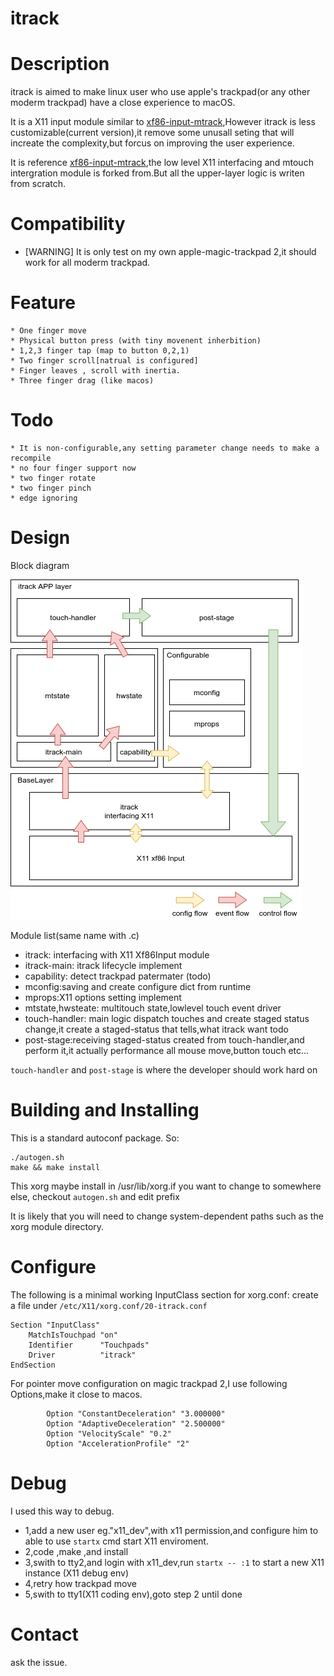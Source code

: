 itrack
=======
# Description
itrack is aimed to make linux user who use apple's trackpad(or any other moderm trackpad) have a close experience to macOS.

It is a X11 input module similar to [xf86-input-mtrack](https://github.com/BlueDragonX/xf86-input-mtrack),However itrack is less customizable(current version),it remove some unusall seting that will increate the complexity,but forcus on improving the user experience.

It is reference [xf86-input-mtrack](https://github.com/BlueDragonX/xf86-input-mtrack),the low level X11 interfacing and mtouch intergration module is forked from.But all the upper-layer logic is writen from scratch.

# Compatibility
* [WARNING] It is only test on my own apple-magic-trackpad 2,it should work for all moderm trackpad.

# Feature
    * One finger move
    * Physical button press (with tiny movenent inherbition)
    * 1,2,3 finger tap (map to button 0,2,1)
    * Two finger scroll[natrual is configured]
    * Finger leaves , scroll with inertia.
    * Three finger drag (like macos)

# Todo
    * It is non-configurable,any setting parameter change needs to make a recompile
    * no four finger support now
    * two finger rotate
    * two finger pinch
    * edge ignoring

# Design
Block diagram

![avatar](./design/itrack-block.png)

Module list(same name with .c)
* itrack: interfacing with X11 Xf86Input module
* itrack-main: itrack lifecycle implement
* capability: detect trackpad patermater (todo)
* mconfig:saving and create configure dict from runtime
* mprops:X11 options setting implement
* mtstate,hwsteate: multitouch state,lowlevel touch event driver
* touch-handler: main logic dispatch touches and create staged status change,it create a staged-status that tells,what itrack want todo
* post-stage:receiving staged-status created from touch-handler,and perform it,it actually performance all mouse move,button touch etc...

`touch-handler` and `post-stage` is where the developer should work hard on 

# Building and Installing
This is a standard autoconf package. So:
```shell
./autogen.sh
make && make install
```
This xorg maybe install in /usr/lib/xorg.if you want to change to somewhere else, checkout `autogen.sh` and edit prefix 

It is likely that you will need to change system-dependent paths such as the xorg module directory.

# Configure
The following is a minimal working InputClass section for xorg.conf:
create a file under `/etc/X11/xorg.conf/20-itrack.conf`
```
Section "InputClass"
    MatchIsTouchpad "on"
    Identifier      "Touchpads"
    Driver          "itrack"
EndSection
```
For pointer move configuration on magic trackpad 2,I use following Options,make it close to macos.
```
        Option "ConstantDeceleration" "3.000000"
        Option "AdaptiveDeceleration" "2.500000"
        Option "VelocityScale" "0.2"
        Option "AccelerationProfile" "2"
```

# Debug
I used this way to debug.
* 1,add a new user eg."x11_dev",with x11 permission,and configure him to able to use `startx` cmd start X11 enviroment.
* 2,code ,make ,and install 
* 3,swith to tty2,and login with x11_dev,run `startx -- :1` to start a new X11 instance (X11 debug env)
* 4,retry how trackpad move
* 5,swith to tty1(X11 coding env),goto step 2 until done


# Contact
ask the issue.